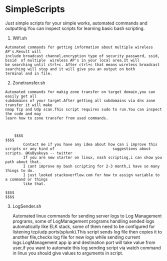 # SimpleScripts


Just simple scripts for your simple works, automated commands and outputting.You can inspect scripts for learning basic bash scripting.


1.   Wifi.sh

	Automated commands for getting information about multiple wireless AP's.Result will
	include broadcast channel,encryption type of security password, ssid, bssid  of multiple  wireless AP's in your local area.It will 
	be searching until ctrl+c. After ctrl+c that means wireless broadcast searching will stop and it will give you an output on both 
	terminal and in file.
	
2.   Zonetransfer.sh

	Automated commands for makig zone transfer on target domain,you can easily get all 
	subdomains of your target.After getting all subdomains via dns zone transfer it will make
	nmap Tcp and Udp scan.This script requires sudo to run.You can inspect the code and may
	learn how to zone transfer from used commands.



        $$$$                                                                                                      $$$$
			Contact me if you have any idea about how can i improve this scripts or any kind of				 			 suggestions about scripts. @KuByakuya -- twitter
			If you are new starter on linux, nash scripting,i can show you path about that.
			I cant improve my bash scripting for 2-3 month,i have so many things to do.
			I just looked stackoverflow.com for how to assign variable to a command or things
			like that.
	
	$$$$                                                                                                        $$$$

3. LogSender.sh
	
	Automated linux commands for sending server logs to Log Management programs, some of LogManagement programs handling sended logs 
	automatically like ELK stack, some of them need to be configured for listening tcp/udp ports(splunk).This script sends log file
	then copies it to another file,checks log file for new logs while sending current logs.LogManagement app ip and destination port
	will take value from user,if you want to automate this log sending script via watch command in linux you should give values to 
	arguments in script.
